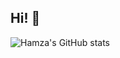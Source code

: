 ## Hi! 👋
![Hamza's GitHub stats](https://github-readme-stats.vercel.app/api?username=AbuHamzaCode&show_icons=true&bg_color=00000000)
